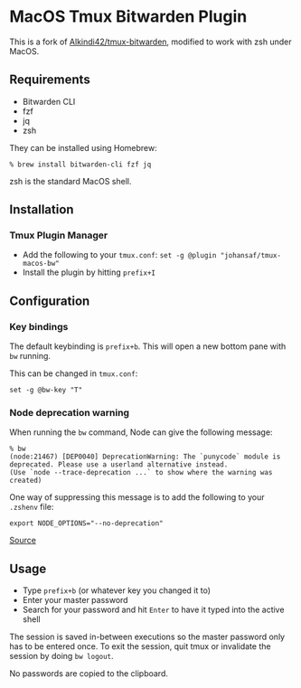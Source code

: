 # MacOS Tmux Bitwarden Plugin

This is a fork of [Alkindi42/tmux-bitwarden](https://github.com/Alkindi42/tmux-bitwarden), modified to work with zsh under MacOS.

## Requirements
- Bitwarden CLI
- fzf
- jq
- zsh

They can be installed using Homebrew:
```
% brew install bitwarden-cli fzf jq
```

zsh is the standard MacOS shell.

## Installation
### Tmux Plugin Manager
- Add the following to your `tmux.conf`:
  `set -g @plugin "johansaf/tmux-macos-bw"`
- Install the plugin by hitting `prefix+I`

## Configuration
### Key bindings
The default keybinding is `prefix+b`. This will open a new bottom pane with `bw` running.

This can be changed in `tmux.conf`:
```
set -g @bw-key "T"
```

### Node deprecation warning
When running the `bw` command, Node can give the following message:
```
% bw
(node:21467) [DEP0040] DeprecationWarning: The `punycode` module is deprecated. Please use a userland alternative instead.
(Use `node --trace-deprecation ...` to show where the warning was created)
```

One way of suppressing this message is to add the following to your `.zshenv` file:
```
export NODE_OPTIONS="--no-deprecation"
```

[Source](https://github.com/bitwarden/clients/issues/6689)

## Usage
- Type `prefix+b` (or whatever key you changed it to)
- Enter your master password
- Search for your password and hit `Enter` to have it typed into the active shell

The session is saved in-between executions so the master password only has to be entered once. To exit the session, quit tmux or invalidate the session by doing `bw logout`.

No passwords are copied to the clipboard.
